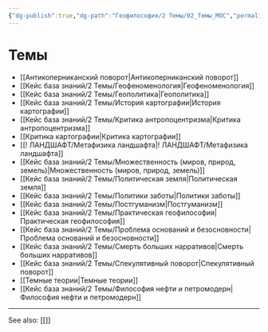 ```yaml
---
{"dg-publish":true,"dg-path":"Геофилософия/2 Темы/02_Темы_MOC","permalink":"/geofilosofiya/2-temy/02-temy-moc/"}
---
```



# Темы

- [[Антикоперниканский поворот\|Антикоперниканский поворот]]
- [[Кейс база знаний/2 Темы/Геофеноменология\|Геофеноменология]]
- [[Кейс база знаний/2 Темы/Геополитика\|Геополитика]]
- [[Кейс база знаний/2 Темы/История картографии\|История картографии]]
- [[Кейс база знаний/2 Темы/Критика антропоцентризма\|Критика антропоцентризма]]
- [[Критика картографии\|Критика картографии]]
- [[! ЛАНДШАФТ/Метафизика ландшафта\|! ЛАНДШАФТ/Метафизика ландшафта]]
- [[Кейс база знаний/2 Темы/Множественность (миров, природ, земель)\|Множественность (миров, природ, земель)]]
- [[Кейс база знаний/2 Темы/Политическая земля\|Политическая земля]]
- [[Кейс база знаний/2 Темы/Политики заботы\|Политики заботы]]
- [[Кейс база знаний/2 Темы/Постгуманизм\|Постгуманизм]]
- [[Кейс база знаний/2 Темы/Практическая геофилософия\|Практическая геофилософия]]
- [[Кейс база знаний/2 Темы/Проблема оснований и безосновности\|Проблема оснований и безосновности]]
- [[Кейс база знаний/2 Темы/Смерть больших нарративов\|Смерть больших нарративов]]
- [[Кейс база знаний/2 Темы/Спекулятивный поворот\|Спекулятивный поворот]]
- [[Темные теории\|Темные теории]]
- [[Кейс база знаний/2 Темы/Философия нефти и петромодерн\|Философия нефти и петромодерн]]





---
See also:
[[]]
